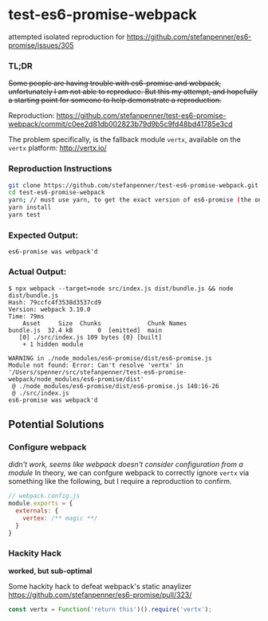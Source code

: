 # test-es6-promise-webpack

attempted isolated reproduction for https://github.com/stefanpenner/es6-promise/issues/305

### TL;DR

~~Some people are having trouble with es6-promise and webpack, unfortunately I am
not able to reproduce. But this my attempt, and hopefully a starting point for
someone to help demonstrate a reproduction.~~

Reproduction: https://github.com/stefanpenner/test-es6-promise-webpack/commit/c0ee2d81db002823b79d9b5c9fd48bd41785e3cd

The problem specifically, is the fallback module `vertx`, available on the `vertx` platform: http://vertx.io/


### Reproduction Instructions

```sh
git clone https://github.com/stefanpenner/test-es6-promise-webpack.git
cd test-es6-promise-webpack
yarn; // must use yarn, to get the exact version of es6-promise (the one without the hacky work-around)
yarn install
yarn test
```

### Expected Output:

```
es6-promise was webpack'd
```
### Actual Output:

```
$ npx webpack --target=node src/index.js dist/bundle.js && node dist/bundle.js
Hash: 79ccfc4f3538d3537cd9
Version: webpack 3.10.0
Time: 79ms
    Asset     Size  Chunks             Chunk Names
bundle.js  32.4 kB       0  [emitted]  main
   [0] ./src/index.js 109 bytes {0} [built]
    + 1 hidden module

WARNING in ./node_modules/es6-promise/dist/es6-promise.js
Module not found: Error: Can't resolve 'vertx' in '/Users/spenner/src/stefanpenner/test-es6-promise-webpack/node_modules/es6-promise/dist'
 @ ./node_modules/es6-promise/dist/es6-promise.js 140:16-26
 @ ./src/index.js
es6-promise was webpack'd
```

## Potential Solutions

### Configure webpack

*didn't work, seems like webpack doesn't consider configuration from a module*
In theory, we can confgure webpack to correctly ignore `vertx` via something like the following, but I require a reproduction to confirm.

```js
// webpack.config.js
module.exports = {
  externals: {
    vertex: /** magic **/
  }
}
```


### Hackity Hack

**worked, but sub-optimal**

Some hackity hack to defeat webpack's static anaylizer
https://github.com/stefanpenner/es6-promise/pull/323/

```js
const vertx = Function('return this')().require('vertx');
```
